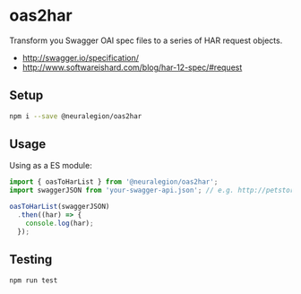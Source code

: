 # oas2har

Transform you Swagger OAI spec files to a series of HAR request objects.

* http://swagger.io/specification/
* http://www.softwareishard.com/blog/har-12-spec/#request

## Setup

```bash
npm i --save @neuralegion/oas2har
```

## Usage

Using as a ES module:
```js
import { oasToHarList } from '@neuralegion/oas2har';
import swaggerJSON from 'your-swagger-api.json'; // e.g. http://petstore.swagger.io/v2/swagger.json

oasToHarList(swaggerJSON)
  .then((har) => {
    console.log(har);
  });
```


## Testing

```bash
npm run test
```
